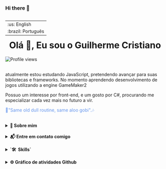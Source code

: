 ### Hi there 👋



<table  align="right">

<tr><td><ahref="./README_EN.md">:us: English</a></td></tr>

<tr><td><ahref="./README.md">:brazil: Português</a></td></tr>

</table>

<h1  align="center">Olá 👋, Eu sou o Guilherme Cristiano</h1>

<div  style="display: flex; align-itens: center; justify-content: space-between">

<img  src="https://komarev.com/ghpvc/?username=sowinghustle&color=yellow"  alt="Profile views">

</div>

<br />

<p>atualmente estou estudando JavaScript, pretendendo avançar para suas bibliotecas e frameworks. No momento aprendendo desenvolvimento de jogos utilizando a engine GameMaker2

Possuo um interesse por front-end, e um gosto por C#, procurando me especializar cada vez mais no futuro a vir.

<a id ="aHrefMusica" style=" text-decoration: none; color: cornflowerblue" href="https://www.youtube.com/watch?v=CSYdDQEfYhM">🎵"Same old dull routine, same aloo gobi".🎶</a>

</p>

<br />

<details>

<summary><strong>👤 Sobre mim</strong></summary>

- 🔥 Estudante de Análise e Desenvolvimento de Sistemas

- 🗣️ Inglês avançado

</details>

<br />

<details>

<summary><strong>📬 Entre em contato comigo</strong></summary>

<div style="display: inline_block">

<br />

<a href = "mailto:guilhermemaia_1404@hotmail.com"><img src="https://img.shields.io/badge/Gmail-D14836?style=for-the-badge&amp;logo=Gmail&amp;logoColor=white" alt="gmail">
</a>

<a href="https://www.instagram.com/guilherme.cmds/"><img src="https://img.shields.io/badge/Instagram-E4405F?style=for-the-badge&amp;logo=instagram&amp;logoColor=white" alt="instagram">
</a>

<a href = "https://br.linkedin.com/in/guilherme-c-4653b0241/pt"><img src="https://img.shields.io/badge/Linkedin-0077B5?style=for-the-badge&amp;logo=LinkedIn&amp;logoColor=white" alt="linked-in">
</a>

</div>

</details>

<br />

<details>

<summary><strong>`🛠 &nbsp;Skills`</strong></summary>

<br />

- Linguagens

<div style="display: inline_block">

<img align="center" alt="PHP" height="30" width="40" src="https://raw.githubusercontent.com/devicons/devicon/master/icons/php/php-original.svg"/>

<img align="center" alt="CSHARP" height="30" width="40" src="https://raw.githubusercontent.com/devicons/devicon/master/icons/csharp/csharp-original.svg" />

</div>

<br />

- Frontend

<div style="display: inline_block">

<img align="center" alt="HTML" height="30" width="40" src="https://raw.githubusercontent.com/devicons/devicon/master/icons/html5/html5-original.svg" />

<img align="center" alt="CSS" height="30" width="40" src="https://raw.githubusercontent.com/devicons/devicon/master/icons/css3/css3-original.svg" />

</div>

<br />

- Backend

<div style="display: inline_block">

<img align="center" alt="Mysql" height="32" width="42" src="https://cdn.jsdelivr.net/gh/devicons/devicon/icons/mysql/mysql-original.svg" />

</div>

<br />

- Outras tecnologias

<div style="display: inline_block">

<img align="center" alt="Git" height="30" width="40" src="https://cdn.jsdelivr.net/gh/devicons/devicon/icons/git/git-original.svg" />

</div>

</details>

<br />

<details>

<summary><strong>⚙️ Gráfico de atividades Github</strong></summary>

<div  align="center">

<br>

<div align="center">

<img src="https://github-profile-summary-cards.vercel.app/api/cards/stats?username=sowinghustle&theme=radical%2">

</div>

<br>

<div align="center">

<img src = "https://github-profile-summary-cards.vercel.app/api/cards/repos-per-language?username=sowinghustle&amp;theme=radical">
<img src = "https://github-profile-summary-cards.vercel.app/api/cards/most-commit-language?username=sowinghustle&amp;theme=radical">

</div>

<br>

<div align="center">

<img src = "https://github-profile-summary-cards.vercel.app/api/cards/profile-details?username=sowinghustle&amp;theme=radical">

</div>

<br>

</div>

</details>
